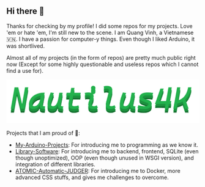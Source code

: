 ## Hi there 👋

Thanks for checking by my profile! I did some repos for my projects. Love 'em or hate 'em, I'm still new to the scene.
I am Quang Vinh, a Vietnamese 🇻🇳. I have a passion for computer-y things. Even though I liked Arduino, it was shortlived.

Almost all of my projects (in the form of repos) are pretty much public right now (Except for some highly questionable and useless repos which I cannot find a use for).


![Nautilus4K](https://raw.githubusercontent.com/Nautilus4K/Nautilus4K/refs/heads/main/ColorPalletes.png)


Projects that I am proud of 📖:
- [My-Arduino-Projects](https://github.com/Nautilus4K/My-Arduino-Projects): For introducing me to programming as we know it.
- [Library-Software](https://github.com/Nautilus4K/Library-Software): For introducing me to backend, frontend, SQLite (even though unoptimized), OOP (even though unused in WSGI version), and integration of different libraries.
- [ATOMIC-Automatic-JUDGER](https://github.com/Nautilus4K/ATOMIC-Automatic-JUDGER): For introducing me to Docker, more advanced CSS stuffs, and gives me challenges to overcome.
